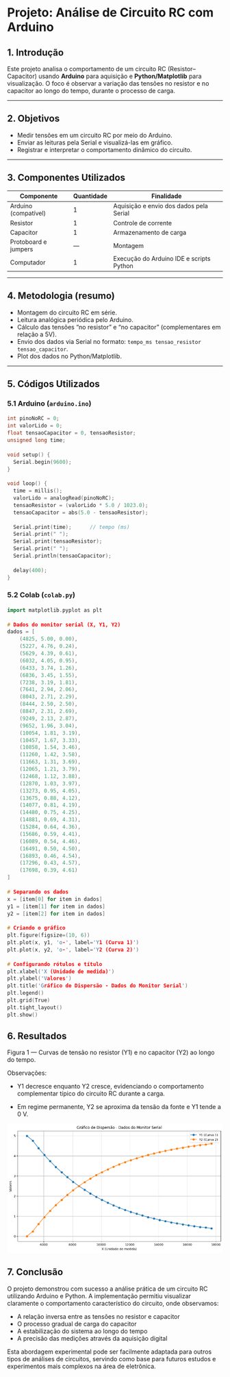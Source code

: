 # Projeto: Análise de Circuito RC com Arduino

## 1. Introdução
Este projeto analisa o comportamento de um circuito RC (Resistor–Capacitor) usando **Arduino** para aquisição e **Python/Matplotlib** para visualização. O foco é observar a variação das tensões no resistor e no capacitor ao longo do tempo, durante o processo de carga.

---

## 2. Objetivos
- Medir tensões em um circuito RC por meio do Arduino.
- Enviar as leituras pela Serial e visualizá-las em gráfico.
- Registrar e interpretar o comportamento dinâmico do circuito.

---

## 3. Componentes Utilizados
| Componente | Quantidade | Finalidade |
|-----------|------------|------------|
| Arduino (compatível) | 1 | Aquisição e envio dos dados pela Serial |
| Resistor | 1 | Controle de corrente |
| Capacitor | 1 | Armazenamento de carga |
| Protoboard e jumpers | — | Montagem |
| Computador | 1 | Execução do Arduino IDE e scripts Python |

---

## 4. Metodologia (resumo)
- Montagem do circuito RC em série.
- Leitura analógica periódica pelo Arduino.
- Cálculo das tensões “no resistor” e “no capacitor” (complementares em relação a 5V).
- Envio dos dados via Serial no formato: `tempo_ms tensao_resistor tensao_capacitor`.
- Plot dos dados no Python/Matplotlib.

---

## 5. Códigos Utilizados

### 5.1 Arduino (`arduino.ino`)
```cpp
int pinoNoRC = 0; 
int valorLido = 0;
float tensaoCapacitor = 0, tensaoResistor;
unsigned long time; 

void setup() { 
  Serial.begin(9600); 
} 

void loop() { 
  time = millis(); 
  valorLido = analogRead(pinoNoRC); 
  tensaoResistor = (valorLido * 5.0 / 1023.0);
  tensaoCapacitor = abs(5.0 - tensaoResistor);

  Serial.print(time);      // tempo (ms)
  Serial.print(" "); 
  Serial.print(tensaoResistor);
  Serial.print(" ");
  Serial.println(tensaoCapacitor); 

  delay(400); 
}
```

### 5.2 Colab (`colab.py`)

```cpp
import matplotlib.pyplot as plt

# Dados do monitor serial (X, Y1, Y2)
dados = [
    (4825, 5.00, 0.00),
    (5227, 4.76, 0.24),
    (5629, 4.39, 0.61),
    (6032, 4.05, 0.95),
    (6433, 3.74, 1.26),
    (6836, 3.45, 1.55),
    (7238, 3.19, 1.81),
    (7641, 2.94, 2.06),
    (8043, 2.71, 2.29),
    (8444, 2.50, 2.50),
    (8847, 2.31, 2.69),
    (9249, 2.13, 2.87),
    (9652, 1.96, 3.04),
    (10054, 1.81, 3.19),
    (10457, 1.67, 3.33),
    (10858, 1.54, 3.46),
    (11260, 1.42, 3.58),
    (11663, 1.31, 3.69),
    (12065, 1.21, 3.79),
    (12468, 1.12, 3.88),
    (12870, 1.03, 3.97),
    (13273, 0.95, 4.05),
    (13675, 0.88, 4.12),
    (14077, 0.81, 4.19),
    (14480, 0.75, 4.25),
    (14881, 0.69, 4.31),
    (15284, 0.64, 4.36),
    (15686, 0.59, 4.41),
    (16089, 0.54, 4.46),
    (16491, 0.50, 4.50),
    (16893, 0.46, 4.54),
    (17296, 0.43, 4.57),
    (17698, 0.39, 4.61)
]

# Separando os dados
x = [item[0] for item in dados]
y1 = [item[1] for item in dados]
y2 = [item[2] for item in dados]

# Criando o gráfico
plt.figure(figsize=(10, 6))
plt.plot(x, y1, 'o-', label='Y1 (Curva 1)')
plt.plot(x, y2, 'o-', label='Y2 (Curva 2)')

# Configurando rótulos e título
plt.xlabel('X (Unidade de medida)')
plt.ylabel('Valores')
plt.title('Gráfico de Dispersão - Dados do Monitor Serial')
plt.legend()
plt.grid(True)
plt.tight_layout()
plt.show()

```

## 6. Resultados

Figura 1 — Curvas de tensão no resistor (Y1) e no capacitor (Y2) ao longo do tempo.


Observações:

- Y1 decresce enquanto Y2 cresce, evidenciando o comportamento complementar típico do circuito RC durante a carga.

- Em regime permanente, Y2 se aproxima da tensão da fonte e Y1 tende a 0 V.

![Gráfico RC](./download.png)


## 7. Conclusão

O projeto demonstrou com sucesso a análise prática de um circuito RC utilizando Arduino e Python. A implementação permitiu visualizar claramente o comportamento característico do circuito, onde observamos:

- A relação inversa entre as tensões no resistor e capacitor
- O processo gradual de carga do capacitor
- A estabilização do sistema ao longo do tempo
- A precisão das medições através da aquisição digital

Esta abordagem experimental pode ser facilmente adaptada para outros tipos de análises de circuitos, servindo como base para futuros estudos e experimentos mais complexos na área de eletrônica.
